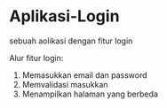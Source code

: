 # Aplikasi-Login
sebuah aolikasi dengan fitur login

Alur fitur login:
1. Memasukkan email dan password
2. Memvalidasi masukkan
3. Menampilkan halaman yang berbeda
